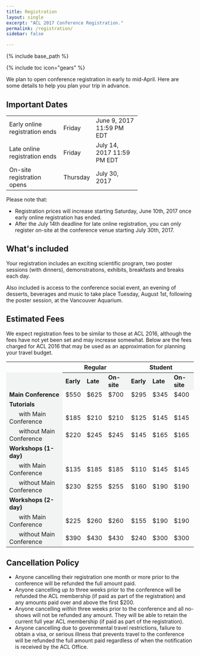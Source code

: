```yaml
---
title: Registration
layout: single
excerpt: "ACL 2017 Conference Registration."
permalink: /registration/
sidebar: false

---
```

{% include base_path %}

{% include toc icon="gears" %}

We plan to open conference registration in early to mid-April.  Here are some details to help you plan your trip in advance.

## Important Dates

<table style="width: 70%; font-size: medium;">
    <tbody>
        <tr>
            <td>Early online registration ends</td>
            <td>Friday</td>
            <td>June 9, 2017 11:59 PM EDT</td>
        </tr>
        <tr>
            <td>Late online registration ends</td>
            <td>Friday</td> 
            <td>July 14, 2017 11:59 PM EDT</td>
        </tr>
        <tr>
            <td>On-site registration opens</td>
            <td>Thursday</td>
            <td>July 30, 2017</td>
        </tr>
    </tbody>
</table>

Please note that:

- Registration prices will increase starting Saturday, June 10th, 2017 once early online registration has ended. 
- After the July 14th deadline for late online registration, you can *only* register on-site at the conference venue starting July 30th, 2017.

## What's included

Your registration includes an exciting scientific program, two poster sessions (with dinners), demonstrations, exhibits, breakfasts and breaks each day.  

Also included is access to the conference social event, an evening of desserts, beverages and music to take place Tuesday, August 1st, following the poster session, at the Vancouver Aquarium.

## Estimated Fees

We expect registration fees to be similar to those at ACL 2016, although the fees have not yet been set and may increase somewhat.  Below are the fees charged for ACL 2016 that may be used as an approximation for planning your travel budget.

<table style="font-size: medium;">
    <thead>
        <th style="border-bottom: 1px solid #F2F3F3;"></th>
        <th colspan="3">Regular</th>
        <th colspan="3">Student</th>
    </thead>
    <tbody>
        <tr>
            <td style="background-color: #F2F3F3; font-weight: bold;" width="30%"></td>
            <td style="background-color: #F2F3F3; font-weight: bold;">Early</td>
            <td style="background-color: #F2F3F3; font-weight: bold;">Late</td>
            <td style="background-color: #F2F3F3; font-weight: bold;">On-site</td>
            <td style="background-color: #F2F3F3; font-weight: bold;">Early</td>
            <td style="background-color: #F2F3F3; font-weight: bold;">Late</td>
            <td style="background-color: #F2F3F3; font-weight: bold;">On-site</td>
        </tr>
        <tr>
            <td style="background-color: #F2F3F3; font-weight: bold;">Main Conference</td>
            <td>$550</td>
            <td>$625</td>
            <td>$700</td>
            <td>$295</td>
            <td>$345</td>
            <td>$400</td>
        </tr>        
        <tr>
            <td style="background-color: #F2F3F3; font-weight: bold;">Tutorials</td>
            <td colspan="6"></td>
        </tr>        
        <tr>
            <td style="background-color: #F2F3F3;">&nbsp;&nbsp;&nbsp;&nbsp;&nbsp;&nbsp;with Main Conference</td>
            <td>$185</td>
            <td>$210</td>
            <td>$210</td>
            <td>$125</td>
            <td>$145</td>
            <td>$145</td>
        </tr>        
        <tr>
            <td style="background-color: #F2F3F3;">&nbsp;&nbsp;&nbsp;&nbsp;&nbsp;&nbsp;without Main Conference</td>
            <td>$220</td>
            <td>$245</td>
            <td>$245</td>
            <td>$145</td>
            <td>$165</td>
            <td>$165</td>
        </tr>
        <tr>
            <td style="background-color: #F2F3F3; font-weight: bold;">Workshops (1-day)</td>
            <td colspan="6"></td>
        </tr>  
        <tr>
            <td style="background-color: #F2F3F3;">&nbsp;&nbsp;&nbsp;&nbsp;&nbsp;&nbsp;with Main Conference</td>
            <td>$135</td>
            <td>$185</td>
            <td>$185</td>
            <td>$110</td>
            <td>$145</td>
            <td>$145</td>
        </tr>
        <tr>
            <td style="background-color: #F2F3F3;">&nbsp;&nbsp;&nbsp;&nbsp;&nbsp;&nbsp;without Main Conference</td>
            <td>$230</td>
            <td>$255</td>
            <td>$255</td>
            <td>$160</td>
            <td>$190</td>
            <td>$190</td>
        </tr>
        <tr>
            <td style="background-color: #F2F3F3; font-weight: bold;">Workshops (2-day)</td>
            <td colspan="6"></td>
        </tr>  
        <tr>
            <td style="background-color: #F2F3F3;">&nbsp;&nbsp;&nbsp;&nbsp;&nbsp;&nbsp;with Main Conference</td>
            <td>$225</td>
            <td>$260</td>
            <td>$260</td>
            <td>$155</td>
            <td>$190</td>
            <td>$190</td>
        </tr>
        <tr>
            <td style="background-color: #F2F3F3;">&nbsp;&nbsp;&nbsp;&nbsp;&nbsp;&nbsp;without Main Conference</td>
            <td>$390</td>
            <td>$430</td>
            <td>$430</td>
            <td>$240</td>
            <td>$300</td>
            <td>$300</td>
        </tr>
    </tbody>
</table>

## Cancellation Policy
- Anyone cancelling their registration one month or more prior to the conference will be refunded the full amount paid.
- Anyone cancelling *up to* three weeks prior to the conference will be refunded the ACL membership (if paid as part of the registration) and any amounts paid over and above the first $200.
- Anyone cancelling *within* three weeks prior to the conference and all no-shows will not be refunded any amount. They will be able to retain the current full year ACL membership (if paid as part of the registration).
- Anyone cancelling due to governmental travel restrictions, failure to obtain a visa, or serious illness that prevents travel to the conference will be refunded the full amount paid regardless of when the notification is received by the ACL Office.


